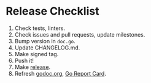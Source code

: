 # Release Checklist

1. Check tests, linters.
2. Check issues and pull requests, update milestones.
3. Bump version in `doc.go`.
4. Update CHANGELOG.md.
5. Make signed tag.
6. Push it!
7. Make [release](https://github.com/go-reform/reform/releases).
8. Refresh [godoc.org](https://godoc.org/gopkg.in/reform.v1), [Go Report Card](https://goreportcard.com/report/gopkg.in/reform.v1).
